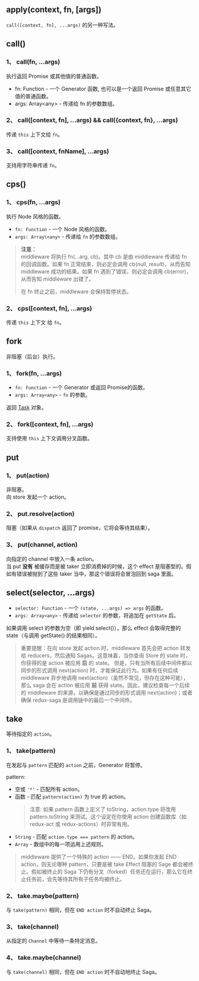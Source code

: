 ## apply(context, fn, \[args])
`call([context, fn], ...args)` 的另一种写法。  


## call()
### 1、 call(fn, ...args)
执行返回 Promise 或其他值的普通函数。  

- fn: Function - 一个 Generator 函数, 也可以是一个返回 Promise 或任意其它值的普通函数。
- args: Array\<any> - 传递给 fn 的参数数组。

### 2、 call(\[context, fn], ...args) && call({context, fn}, ...args)
传递 `this` 上下文给 `fn`。  

### 3、 call(\[context, fnName], ...args)
支持用字符串传递 `fn`。  


## cps()
### 1、 cps(fn, ...args)
执行 Node 风格的函数。  

- `fn: Function` - 一个 Node 风格的函数。
- `args: Array\<any>` - 传递给 `fn` 的参数数组。

>**注意：**  
>middleware 将执行 fn(...arg, cb)。其中 cb 是由 middleware 传递给 fn 的回调函数。如果 fn 正常结束，则必定会调用 cb(null, result)，从而告知 middleware 成功的结果。如果 fn 遇到了错误，则必定会调用 cb(error)，从而告知 middleware 出错了。
>
>在 fn 终止之前，middleware 会保持暂停状态。

### 2、 cps(\[context, fn], ...args)
传递 `this` 上下文 给 `fn`。  


## fork
非阻塞（后台）执行。  
### 1、 fork(fn, ...args)
- `fn: Function` - 一个 Generator 或返回 Promise的函数。
- `args: Array<any>` - `fn` 的参数。

返回 [Task](https://redux-saga-in-chinese.js.org/docs/api/) 对象。  

### 2、 fork(\[context, fn], ...args)
支持使用 `this` 上下文调用分叉函数。  


## put
### 1、 put(action)
非阻塞。  
向 store 发起一个 action。  

### 2、 put.resolve(action)
阻塞（如果从 `dispatch` 返回了 promise，它将会等待其结果）。  

### 3、 put(channel, action)
向指定的 channel 中放入一条 action。  
当 put **没有** 被缓存而是被 taker 立即消费掉的时候，这个 effect 是阻塞型的。假如有错误被抛到了这些 taker 当中，那这个错误将会冒泡回到 saga 里面。  


## select(selector, ...args)
- `selector: Function` - 一个 `(state, ...args) => args` 的函数。
- `args: Array<any>` - 传递给 `selector` 的参数，将追加在 `getState` 后。

如果调用 select 的参数为空（即 yield select()），那么 effect 会取得完整的 state（与调用 getState() 的结果相同）。

>重要提醒：在向 store 发起 action 时，middleware 首先会把 action 转发给 reducers，然后通知 Sagas。这意味着，当你查询 Store 的 state 时，你获得的是 action 被应用 **后** 的 state。 但是，只有当所有后续中间件都以同步的形式调用 next(action) 时，才能保证此行为。如果有任何后续 middleware 异步地调用 next(action)（虽然不常见，但存在这种可能），那么 saga 会在 action 被应用 **前** 获得 state。因此，建议检查每一个后续的 middleware 的来源，以确保是通过同步的形式调用 next(action)；或者确保 redux-saga 是调用链中的最后一个中间件。  

## take
等待指定的 `action`。  
### 1、 take(pattern)
在发起与 `pattern` 匹配的 `action` 之前，Generator 将暂停。  

pattern:  
- 空或 `'*'` - 匹配所有 action。  
- 函数 - 匹配 `pattern(action)` 为 true 的 action。
  >注意: 如果 pattern 函数上定义了 toString，action.type 将改用 pattern.toString 来测试。这个设定在你使用 action 创建函数库（如 redux-act 或 redux-actions）时非常有用。
- `String` - 匹配 `action.type === pattern` 的 action。
- `Array` - 数组中的每一项运用上述规则。

>middleware 提供了一个特殊的 action —— END。如果你发起 END action，则无论哪种 pattern，只要是被 take Effect 阻塞的 Sage 都会被终止。假如被终止的 Saga 下仍有分叉（forked）任务还在运行，那么它在终止任务前，会先等待其所有子任务均被终止。  

### 2、 take.maybe(pattern)
与 `take(pattern)` 相同，但在 `END action` 时不自动终止 Saga。  

### 3、 take(channel)
从指定的 `Channel` 中等待一条特定消息。  

### 4、 take.maybe(channel)
与 `take(channel)` 相同，但在 `END action` 时不自动地终止 Saga。  

